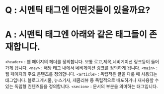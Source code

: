 # Q : 시멘틱 태그엔 어떤것들이 있을까요?

# A : 시맨틱 태그엔 아래와 같은 태그들이 존재합니다.

`<header>` : 웹 페이지의 헤더를 정의합니다. 보통 로고,제목,네비게이션 링크등이 들어가게 됩니다.
`<nav>` : 해당 태그 내에서 네비게이션 링크를 정의하게 됩니다.
`<main>` : 웹 페이지의 주요 콘텐츠를 정의합니다.
`<article>` : 독립적은 글을 다룰 때 사용되는 태그입니다. 블로그게시물, 뉴스기사, 제품리뷰 등 독립적으로 배포하거나 재사용할 수 있는 독립형 컨텐츠들을 정의합니다.
`<secion>` : 문서의 부분을 의미하는 태그입니다.
